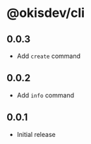 # @okisdev/cli

## 0.0.3

- Add `create` command

## 0.0.2

- Add `info` command

## 0.0.1

- Initial release
